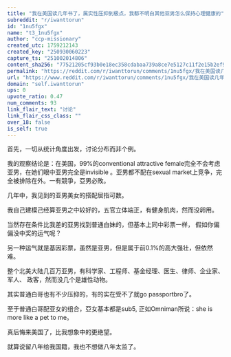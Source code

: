 ```yaml
---
title: "我在美国读几年书了，属实性压抑到极点，我都不明白其他亚男怎么保持心理健康的"
subreddit: "r/iwanttorun"
id: "1nu5fgx"
name: "t3_1nu5fgx"
author: "ccp-missionary"
created_utc: 1759212143
created_key: "250930060223"
capture_ts: "251002014806"
content_sha256: "77521205cf93b0e18ec358cdabaa739a8ce7e5127c11f2e15b2ef9ed77a6d4a1"
permalink: "https://reddit.com/r/iwanttorun/comments/1nu5fgx/我在美国读几年书了属实性压抑到极点我都不明白其他亚男怎么保持心理健康的/"
url: "https://www.reddit.com/r/iwanttorun/comments/1nu5fgx/我在美国读几年书了属实性压抑到极点我都不明白其他亚男怎么保持心理健康的/"
domain: "self.iwanttorun"
ups: 0
upvote_ratio: 0.47
num_comments: 93
link_flair_text: "讨论"
link_flair_css_class: ""
over_18: false
is_self: true
---
```


首先，一切从统计角度出发，讨论分布而非个例。

我的观察结论是：在美国，99%的conventional attractive
female完全不会考虑亚男，在她们眼中亚男完全是invisible
。亚男都不配在sexual market上竞争，完全被排除在外。一有競爭，亞男必敗。

几年中，我见到的亚男美女的搭配屈指可数。

我自己建模己经算亚男之中较好的，五官立体端正，有健身肌肉，然而没卵用。

当然存在条件比我差的亚男找到普通白妹的，但基本上同中彩票一样，
假如你偏偏没中奖的运气呢？

另一种运气就是基因彩票，虽然是亚男，但是属于前0.1%的高大强壮，但依然难。

整个北美大陆几百万亚男，有科学家、工程师、基金经理、医生、律师、企业家、军人、
政客，然而没几个是雄性动物。

其实普通白哥也有不少压抑的，有的实在受不了就go passportbro了。

至于普通白哥配亚女的组合，亞女基本都是sub5, 正如Omniman所说：she is more
like a pet to me。

真后悔来美国了，比我想象中的更绝望。

就算说留八年给我国籍，我也不想做八年太监了。
